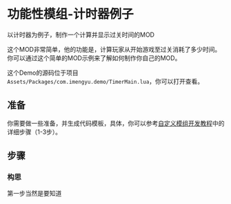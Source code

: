# 功能性模组-计时器例子

以计时器为例子，制作一个计算并显示过关时间的MOD

这个MOD非常简单，他的功能是，计算玩家从开始游戏至过关消耗了多少时间。你可以通过这个简单的MOD示例来了解如何制作你自己的MOD。

这个Demo的源码位于项目 `Assets/Packages/com.imengyu.demo/TimerMain.lua`，你可以打开查看。

## 准备

你需要做一些准备，并生成代码模板，具体，你可以参考[自定义模组开发教程](../readme.md)中的详细步骤（1-3步）。

## 步骤

### 构思

第一步当然是要知道
